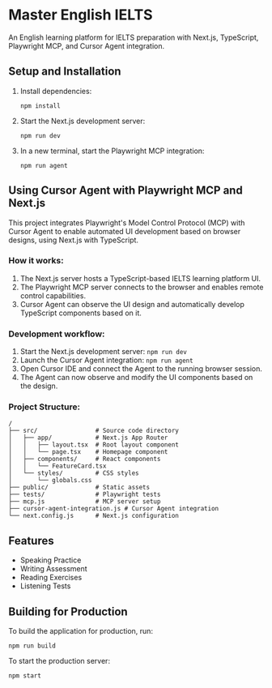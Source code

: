 # Master English IELTS

An English learning platform for IELTS preparation with Next.js, TypeScript, Playwright MCP, and Cursor Agent integration.

## Setup and Installation

1. Install dependencies:
   ```
   npm install
   ```

2. Start the Next.js development server:
   ```
   npm run dev
   ```

3. In a new terminal, start the Playwright MCP integration:
   ```
   npm run agent
   ```

## Using Cursor Agent with Playwright MCP and Next.js

This project integrates Playwright's Model Control Protocol (MCP) with Cursor Agent to enable automated UI development based on browser designs, using Next.js with TypeScript.

### How it works:

1. The Next.js server hosts a TypeScript-based IELTS learning platform UI.
2. The Playwright MCP server connects to the browser and enables remote control capabilities.
3. Cursor Agent can observe the UI design and automatically develop TypeScript components based on it.

### Development workflow:

1. Start the Next.js development server: `npm run dev`
2. Launch the Cursor Agent integration: `npm run agent`
3. Open Cursor IDE and connect the Agent to the running browser session.
4. The Agent can now observe and modify the UI components based on the design.

### Project Structure:

```
/
├── src/                # Source code directory
│   ├── app/            # Next.js App Router
│   │   ├── layout.tsx  # Root layout component
│   │   └── page.tsx    # Homepage component
│   ├── components/     # React components
│   │   └── FeatureCard.tsx
│   └── styles/         # CSS styles
│       └── globals.css
├── public/             # Static assets
├── tests/              # Playwright tests
├── mcp.js              # MCP server setup
├── cursor-agent-integration.js # Cursor Agent integration
└── next.config.js      # Next.js configuration
```

## Features

- Speaking Practice
- Writing Assessment
- Reading Exercises
- Listening Tests

## Building for Production

To build the application for production, run:

```
npm run build
```

To start the production server:

```
npm start
```